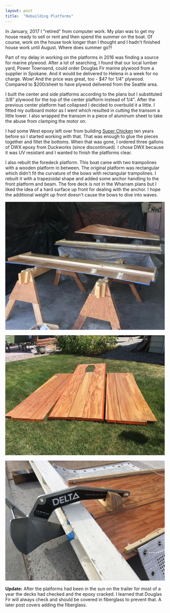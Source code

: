 ```yaml
---
layout: post
title:  "Rebuilding Platforms"
---
```


In January, 2017 I "retired" from computer work. My plan was to get my house ready to sell or rent and then spend the summer on the boat. Of course, work on the house took longer than I thought and I hadn't finished house work until August. Where does summer go?!

Part of my delay in working on the platforms in 2016 was finding a source for marine plywood. After a lot of searching, I found that our local lumber yard, Power Townsend,  could order Douglas Fir marine plywood from a supplier in Spokane. And it would be delivered to Helena in a week for no charge. Wow! And the price was great, too - $47 for 1/4" plywood. Compared to $200/sheet to have plywod delivered from the Seattle area.

I built the center and side platforms according to the plans but I substituted 3/8" plywood for the top of the center plafform instead of 1/4". After the previous center platform had collapsed I decided to overbuild it a little. I fitted my outboard motor as I went which resulted in cutting the transom a little lower. I also wrapped the transom in a piece of aluminum sheet to take the abuse from clamping the motor on.

I had some West epoxy left over from building [Super Chicken](http://superchicken.turnbows.org) ten years before so I started working with that. That was enough to glue the pieces together and fillet the bottoms. When that was gone, I ordered three gallons of DWX epoxy from Duckworks (since discontinued). I chose DWX because it was UV resistant and I wanted to finish the platforms clear.

I also rebuilt the foredeck platform. This boat came with two trampolines with a wooden platform in between. The original platform was rectangular which didn't fit the curvature of the bows with rectangular trampolines. I rebuilt it with a trapezoidal shape and added some anchor handling to the front platform and beam. The fore deck is not in the Wharram plans but I liked the idea of a hard surface up front for dealing with the anchor. I hope the additional weight up front doesn't cause the bows to dive into waves.

![Painting Platforms](/assets/images/paintingplatforms.jpg)

![Platforms](/assets/images/platforms.jpg)

![Anchor Handling](/assets/images/anchorhandling.jpg)

**Update:** After the platforms had been in the sun on the trailer for most of a year the decks had checked and the epoxy cracked. I learned that Douglas Fir will always check and should be covered in fiberglass to prevent that. A later post covers adding the fiberglass.
